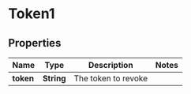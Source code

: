 
# Token1

## Properties
Name | Type | Description | Notes
------------ | ------------- | ------------- | -------------
**token** | **String** | The token to revoke | 



